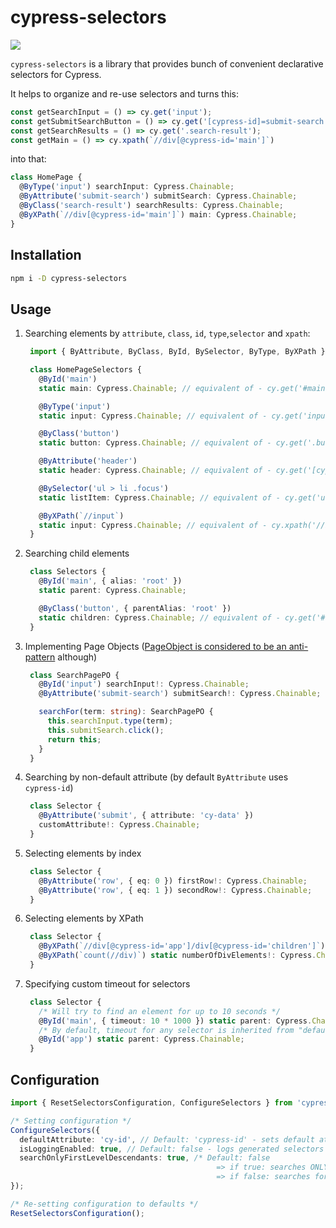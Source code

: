 # cypress-selectors

![](https://github.com/anton-kravchenko/cypress-selectors/workflows/CI/badge.svg)

`cypress-selectors` is a library that provides bunch of convenient declarative selectors for Cypress.

It helps to organize and re-use selectors and turns this:

```TypeScript
const getSearchInput = () => cy.get('input');
const getSubmitSearchButton = () => cy.get('[cypress-id]=submit-search');
const getSearchResults = () => cy.get('.search-result');
const getMain = () => cy.xpath(`//div[@cypress-id='main']`)
```

into that:

```TypeScript
class HomePage {
  @ByType('input') searchInput: Cypress.Chainable;
  @ByAttribute('submit-search') submitSearch: Cypress.Chainable;
  @ByClass('search-result') searchResults: Cypress.Chainable;
  @ByXPath(`//div[@cypress-id='main']`) main: Cypress.Chainable;
}
```

## Installation

```sh
npm i -D cypress-selectors
```

## Usage

1. Searching elements by `attribute`, `class`, `id`, `type`,`selector` and `xpath`:

   ```TypeScript
    import { ByAttribute, ByClass, ById, BySelector, ByType, ByXPath } from 'cypress-selectors';

    class HomePageSelectors {
      @ById('main')
      static main: Cypress.Chainable; // equivalent of - cy.get('#main')

      @ByType('input')
      static input: Cypress.Chainable; // equivalent of - cy.get('input')

      @ByClass('button')
      static button: Cypress.Chainable; // equivalent of - cy.get('.button')

      @ByAttribute('header')
      static header: Cypress.Chainable; // equivalent of - cy.get('[cypress-id=header')

      @BySelector('ul > li .focus')
      static listItem: Cypress.Chainable; // equivalent of - cy.get('ul > li .focus')

      @ByXPath(`//input`)
      static input: Cypress.Chainable; // equivalent of - cy.xpath('//input')
    }
   ```

2. Searching child elements

   ```TypeScript
    class Selectors {
      @ById('main', { alias: 'root' })
      static parent: Cypress.Chainable;

      @ByClass('button', { parentAlias: 'root' })
      static children: Cypress.Chainable; // equivalent of - cy.get('#root .button')
    }
   ```

3. Implementing Page Objects ([PageObject is considered to be an anti-pattern](https://www.cypress.io/blog/2019/01/03/stop-using-page-objects-and-start-using-app-actions/) although)

   ```TypeScript
    class SearchPagePO {
      @ById('input') searchInput!: Cypress.Chainable;
      @ByAttribute('submit-search') submitSearch!: Cypress.Chainable;

      searchFor(term: string): SearchPagePO {
        this.searchInput.type(term);
        this.submitSearch.click();
        return this;
      }
    }
   ```

4. Searching by non-default attribute (by default `ByAttribute` uses `cypress-id`)

   ```TypeScript
    class Selector {
      @ByAttribute('submit', { attribute: 'cy-data' })
      customAttribute!: Cypress.Chainable;
    }
   ```

5. Selecting elements by index

   ```TypeScript
    class Selector {
      @ByAttribute('row', { eq: 0 }) firstRow!: Cypress.Chainable;
      @ByAttribute('row', { eq: 1 }) secondRow!: Cypress.Chainable;
    }
   ```

6. Selecting elements by XPath

   ```TypeScript
    class Selector {
      @ByXPath(`//div[@cypress-id='app']/div[@cypress-id='children']`) static app!: Cypress.Chainable;
      @ByXPath(`count(//div)`) static numberOfDivElements!: Cypress.Chainable;
    }
   ```

7. Specifying custom timeout for selectors

   ```TypeScript
    class Selector {
      /* Will try to find an element for up to 10 seconds */
      @ById('main', { timeout: 10 * 1000 }) static parent: Cypress.Chainable;
      /* By default, timeout for any selector is inherited from "defaultCommandTimeout" value of Cypress configuration */
      @ById('app') static parent: Cypress.Chainable;
    }
   ```

## Configuration

```TypeScript
import { ResetSelectorsConfiguration, ConfigureSelectors } from 'cypress-selectors';

/* Setting configuration */
ConfigureSelectors({
  defaultAttribute: 'cy-id', // Default: 'cypress-id' - sets default attribute to be used by @ByAttribute selector
  isLoggingEnabled: true, // Default: false - logs generated selectors before accessing elements
  searchOnlyFirstLevelDescendants: true, /* Default: false
                                              => if true: searches ONLY for first-level descendants (via '>') - https://api.jquery.com/child-selector/
                                              => if false: searches for any-level descendants (via ' ') - https://api.jquery.com/descendant-selector/ */
});

/* Re-setting configuration to defaults */
ResetSelectorsConfiguration();
```

<!-- TODO: add "Motivation" section -->
<!-- TODO: add note about TS and decorators -->
<!-- TODO: add note about babel config -->
<!-- TODO: improve configuration docs -->
<!-- TODO: `eq` can't be used for XPath-->
<!-- TODO: add link to the article in the "Motivation" section -->
<!-- TODO: replace JQuery selector to CSS selector -->
